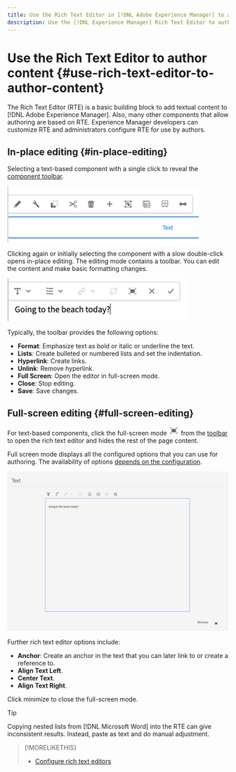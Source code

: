 ```yaml
---
title: Use the Rich Text Editor in [!DNL Adobe Experience Manager] to author content.
description: Use the [!DNL Experience Manager] Rich Text Editor to author content.
---
```


# Use the Rich Text Editor to author content {#use-rich-text-editor-to-author-content}

The Rich Text Editor (RTE) is a basic building block to add textual content to [!DNL Adobe Experience Manager]. Also, many other components that allow authoring are based on RTE. Experience Manager developers can customize RTE and administrators configure RTE for use by authors.

## In-place editing {#in-place-editing}

Selecting a text-based component with a single click to reveal the [component toolbar](/help/sites-cloud/authoring/fundamentals/editing-content.md#component-toolbar).

![The component toolbar](/help/sites-cloud/authoring/assets/editing-component-toolbar.png)

Clicking again or initially selecting the component with a slow double-click opens in-place editing. The editing mode contains a toolbar. You can edit the content and make basic formatting changes.

![In place editing with the RTE](/help/sites-cloud/authoring/assets/rte-in-place-editing.png)

Typically, the toolbar provides the following options:

* **Format**: Emphasize text as bold or italic or underline the text.
* **Lists**: Create bulleted or numbered lists and set the indentation.
* **Hyperlink**: Create links.
* **Unlink**: Remove hyperlink.
* **Full Screen**: Open the editor in full-screen mode.
* **Close**: Stop editing.
* **Save**: Save changes.

## Full-screen editing {#full-screen-editing}

For text-based components, click the full-screen mode ![RTE full screen button](/help/sites-cloud/authoring/assets/editing-full-screen.png) from the [toolbar](/help/sites-cloud/authoring/fundamentals/editing-content.md#component-toolbar) to open the rich text editor and hides the rest of the page content.

Full screen mode displays all the configured options that you can use for authoring. The availability of options [depends on the configuration](/help/implementing/developing/extending/rich-text-editor.md).

![RTE in full screen mode](/help/sites-cloud/authoring/assets/rte-full-screen.png)

Further rich text editor options include:

* **Anchor**: Create an anchor in the text that you can later link to or create a reference to.
* **Align Text Left**.
* **Center Text**.
* **Align Text Right**.

Click minimize to close the full-screen mode.

>[!TIP]
>
>Copying nested lists from [!DNL Microsoft Word] into the RTE can give inconsistent results. Instead, paste as text and do manual adjustment.

>[!MORELIKETHIS]
>
>* [Configure rich text editors](/help/implementing/developing/extending/rich-text-editor.md)
